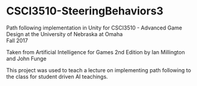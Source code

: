 # CSCI3510-SteeringBehaviors3
Path following implementation in Unity for CSCI3510 - Advanced Game Design at the University of Nebraska at Omaha  
Fall 2017  
  
Taken from Artificial Intelligence for Games 2nd Edition by Ian Millington and John Funge  
  
  
This project was used to teach a lecture on implementing path following to the class for student driven AI teachings.
